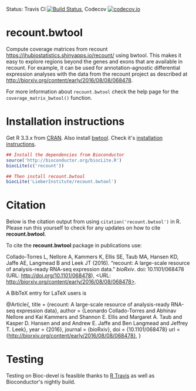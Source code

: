 Status: Travis CI [![Build Status](https://travis-ci.org/LieberInstitute/recount.bwtool.svg?branch=master)](https://travis-ci.org/LieberInstitute/recount.bwtool), Codecov [![codecov.io](https://codecov.io/github/LieberInstitute/recount.bwtool/coverage.svg?branch=master)](https://codecov.io/github/LieberInstitute/recount.bwtool?branch=master)

recount.bwtool
==============

Compute coverage matrices from recount https://jhubiostatistics.shinyapps.io/recount/ using bwtool. This makes it easy to explore regions beyond the genes and exons that are available in recount. For example, it can be used for annotation-agnostic differential expression analyses with the data from the recount project as described at http://biorxiv.org/content/early/2016/08/08/068478.

For more information about `recount.bwtool` check the help page for the `coverage_matrix_bwtool()` function.

# Installation instructions

Get R 3.3.x from [CRAN](http://cran.r-project.org/). Also install [bwtool](https://github.com/CRG-Barcelona/bwtool/wiki). Check it's [installation instructions](https://github.com/CRG-Barcelona/bwtool/wiki#installation).

```R
## Install the dependencies from Bioconductor
source('http://bioconductor.org/biocLite.R')
biocLite(c('recount'))

## Then install recount.bwtool
biocLite('LieberInstitute/recount.bwtool')
```

# Citation

Below is the citation output from using `citation('recount.bwtool')` in R. Please 
run this yourself to check for any updates on how to cite __recount.bwtool__.

To cite the __recount.bwtool__ package in publications use:

Collado-Torres L, Nellore A, Kammers K, Ellis SE, Taub MA, Hansen KD, Jaffe AE, Langmead B and Leek JT (2016). “recount: A large-scale resource of analysis-ready RNA-seq expression data.” _bioRxiv_. doi: 10.1101/068478 (URL: http://doi.org/10.1101/068478), <URL:
http://biorxiv.org/content/early/2016/08/08/068478>.

A BibTeX entry for LaTeX users is

@Article{,
    title = {recount: A large-scale resource of analysis-ready RNA-seq expression data},
    author = {Leonardo Collado-Torres and Abhinav Nellore and Kai Kammers and Shannon E. Ellis and Margaret A. Taub and Kasper D. Hansen and  and Andrew E. Jaffe and Ben Langmead and Jeffrey T. Leek},
    year = {2016},
    journal = {bioRxiv},
	doi = {10.1101/068478}
    url = {http://biorxiv.org/content/early/2016/08/08/068478},
}

# Testing

Testing on Bioc-devel is feasible thanks to [R Travis](http://docs.travis-ci.com/user/languages/r/) as well as Bioconductor's nightly build.
